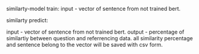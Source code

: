 similarty-model train: input - vector of sentence from not trained bert.


similarty predict: 

input - vector of sentence from not trained bert.
output - percentage of similartiy between question and referrencing data.
all similarity percentage and sentence belong to the vector will be saved with csv form. 

